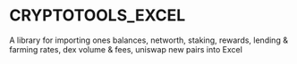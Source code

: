 # CRYPTOTOOLS_EXCEL
A library for importing ones balances, networth, staking, rewards, lending &amp; farming rates, dex volume &amp; fees, uniswap new pairs into Excel
